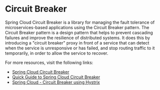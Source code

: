 # Circuit Breaker

Spring Cloud Circuit Breaker is a library for managing the fault tolerance of microservices-based applications using the Circuit Breaker pattern. The Circuit Breaker pattern is a design pattern that helps to prevent cascading failures and improve the resilience of distributed systems. It does this by introducing a "circuit breaker" proxy in front of a service that can detect when the service is unresponsive or has failed, and stop routing traffic to it temporarily, in order to allow the service to recover.

For more resources, visit the following links:

- [Spring Cloud Circuit Breaker](https://spring.io/projects/spring-cloud-circuitbreaker)
- [Quick Guide to Spring Cloud Circuit Breaker](https://www.baeldung.com/spring-cloud-circuit-breaker)
- [Spring Cloud - Circuit Breaker using Hystrix](https://www.tutorialspoint.com/spring_cloud/spring_cloud_circuit_breaker_using_hystrix.htm)
